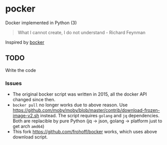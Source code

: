 # pocker
Docker implemented in Python (3)

> What I cannot create, I do not understand - Richard Feynman

Inspired by [bocker](https://github.com/p8952/bocker)

## TODO
Write the code

### Issues
- The original bocker script was written in 2015, all the docker API changed since then.
- `bocker pull` no longer works due to above reason. Use https://github.com/moby/moby/blob/master/contrib/download-frozen-image-v2.sh instead.
  The script requires `golang` and `jq` dependencies. Both are replacible by pure Python (jq -> json, golang -> platform just to get arch `amd64`)
- This fork https://github.com/frohoff/bocker works, which uses above download script.
